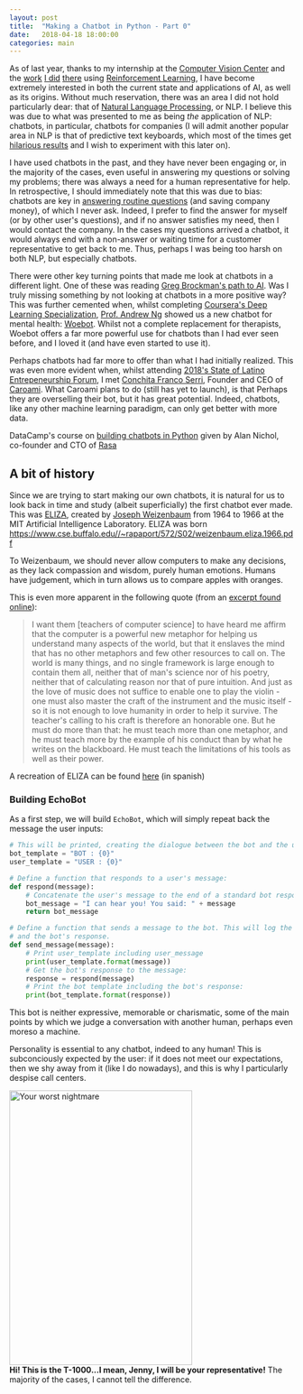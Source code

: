 ```yaml
---
layout: post
title:  "Making a Chatbot in Python - Part 0"
date:   2018-04-18 18:00:00
categories: main
---
```


As of last year, thanks to my internship at the [Computer Vision Center](http://www.cvc.uab.es) and the [work](https://github.com/PDillis/DQN-CarRacing) [I did](https://github.com/PDillis/CartPole-Cases) [there](https://github.com/PDillis/Experiment-CarRacing) using [Reinforcement Learning](https://deeplearning4j.org/deepreinforcementlearning), I have become extremely interested in both the current state and applications of AI, as well as its origins. Without much reservation, there was an area I did not hold particularly dear: that of [Natural Language Processing](https://en.wikipedia.org/wiki/Natural-language_processing), or NLP. I believe this was due to what was presented to me as being *the* application of NLP: chatbots, in particular, chatbots for companies (I will admit another popular area in NLP is that of predictive text keyboards, which most of the times get [hilarious results](https://twitter.com/botnikstudios/status/986295833451692032) and I wish to experiment with this later on).

I have used chatbots in the past, and they have never been engaging or, in the majority of the cases, even useful in answering my questions or solving my problems; there was always a need for a human representative for help. In retrospective, I should immediately note that this was due to bias: chatbots are key in [answering routine questions](https://www.ibm.com/blogs/watson/2017/10/how-chatbots-reduce-customer-service-costs-by-30-percent/) (and saving company money), of which I never ask. Indeed, I prefer to find the answer for myself (or by other user's questions), and if no answer satisfies my need, then I would contact the company. In the cases my questions arrived a chatbot, it would always end with a non-answer or waiting time for a customer representative to get back to me. Thus, perhaps I was being too harsh on both NLP, but especially chatbots.

There were other key turning points that made me look at chatbots in a different light. One of these was reading [Greg Brockman's path to AI](https://blog.gregbrockman.com/my-path-to-openai). Was I truly missing something by not looking at chatbots in a more positive way? This was further cemented when, whilst completing [Coursera's Deep Learning Specialization](https://www.coursera.org/account/accomplishments/specialization/certificate/M94FBCS34JG5), [Prof. Andrew Ng](http://www.andrewng.org/) showed us a new chatbot for mental health: [Woebot](https://woebot.io/). Whilst not a complete replacement for therapists, Woebot offers a far more powerful use for chatbots than I had ever seen before, and I loved it (and have even started to use it). 

Perhaps chatbots had far more to offer than what I had initially realized. This was even more evident when, whilst attending [2018's State of Latino Entrepeneurship Forum](https://www.gsb.stanford.edu/events/2018-state-latino-entrepreneurship-forum), I met [Conchita Franco Serri](https://www.linkedin.com/in/conchitaserri), Founder and CEO of [Caroami](http://caroami.com/). What Caroami plans to do (still has yet to launch), is that Perhaps they are overselling their bot, but it has great potential. Indeed, chatbots, like any other machine learning paradigm, can only get better with more data.

DataCamp's course on [building chatbots in Python](https://www.datacamp.com/courses/building-chatbots-in-python) given by Alan Nichol, co-founder and CTO of [Rasa](http://rasa.com/)

## A bit of history

Since we are trying to start making our own chatbots, it is natural for us to look back in time and study (albeit superficially) the first chatbot ever made. This was [ELIZA](https://en.wikipedia.org/wiki/ELIZA), created by [Joseph Weizenbaum](http://history.computer.org/pioneers/weizenbaum.html) from 1964 to 1966 at the MIT Artificial Intelligence Laboratory. ELIZA was born https://www.cse.buffalo.edu//~rapaport/572/S02/weizenbaum.eliza.1966.pdf


To Weizenbaum, we should never allow computers to make any decisions, as they lack compassion and wisdom, purely human emotions. Humans have judgement, which in turn allows us to compare apples with oranges. 

This is even more apparent in the following quote (from an [excerpt found online](https://web.archive.org/web/20050508173416/http://www.smeed.org/1735)):

> I want them [teachers of computer science] to have heard me affirm that the computer is a powerful new metaphor for helping us understand many aspects of the world, but that it enslaves the mind that has no other metaphors and few other resources to call on. The world is many things, and no single framework is large enough to contain them all, neither that of man's science nor of his poetry, neither that of calculating reason nor that of pure intuition. And just as the love of music does not suffice to enable one to play the violin - one must also master the craft of the instrument and the music itself - so it is not enough to love humanity in order to help it survive. The teacher's calling to his craft is therefore an honorable one. But he must do more than that: he must teach more than one metaphor, and he must teach more by the example of his conduct than by what he writes on the blackboard. He must teach the limitations of his tools as well as their power. 

A recreation of ELIZA can be found [here](http://deixilabs.com/eliza.html) (in spanish)

### Building EchoBot

As a first step, we will build `EchoBot`, which will simply repeat back the message the user inputs:

```python
# This will be printed, creating the dialogue between the bot and the user
bot_template = "BOT : {0}"
user_template = "USER : {0}"

# Define a function that responds to a user's message:
def respond(message):
	# Concatenate the user's message to the end of a standard bot response
	bot_message = "I can hear you! You said: " + message
	return bot_message

# Define a function that sends a message to the bot. This will log the message
# and the bot's response.
def send_message(message):
	# Print user_template including user_message
	print(user_template.format(message))
	# Get the bot's response to the message:
	response = respond(message)
	# Print the bot template including the bot's response:
	print(bot_template.format(response))
```

This bot is neither expressive, memorable or charismatic, some of the main points by which we judge a conversation with another human, perhaps even moreso a machine. 

Personality is essential to any chatbot, indeed to any human! This is subconciously expected by the user: if it does not meet our expectations, then we shy away from it (like I do nowadays), and this is why I particularly despise call centers. 

<div class="img">
	<img src="https://images.pexels.com/photos/41280/agent-business-call-center-41280.jpeg" alt="Your worst nightmare" width="324" height="487" class = "center">
	<div class="thecap"><b>Hi! This is the T-1000...I mean, Jenny, I will be your representative!</b> The majority of the cases, I cannot tell the difference.
		</div>
</div>

